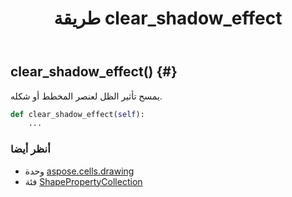 ﻿---
title: طريقة clear_shadow_effect
second_title: Aspose.Cells for Python via .NET API المراجع
description:
type: docs
weight: 40
url: /ar/python-net/aspose.cells.drawing/shapepropertycollection/clear_shadow_effect/
is_root: false
---
##  clear_shadow_effect() {#}
يمسح تأثير الظل لعنصر المخطط أو شكله.



```python
def clear_shadow_effect(self):
    ...
```





###  أنظر أيضا
* وحدة [aspose.cells.drawing](../../)
* فئة [ShapePropertyCollection](/cells/ar/python-net/aspose.cells.drawing/shapepropertycollection)
